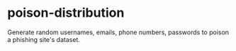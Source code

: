# poison-distribution
Generate random usernames, emails, phone numbers, passwords to poison a phishing site's dataset.
